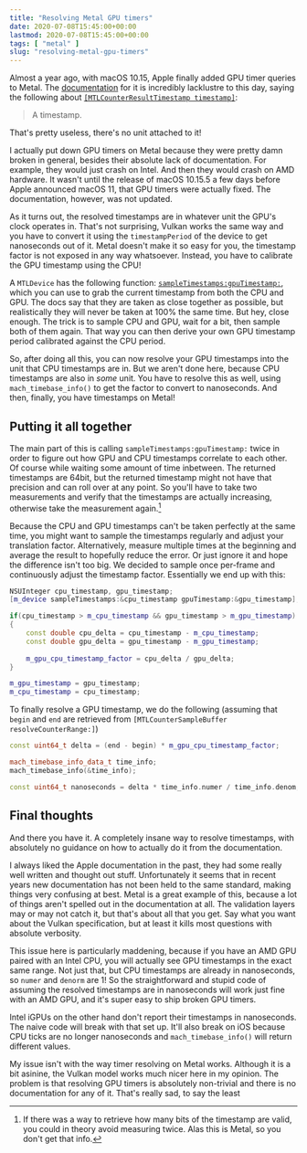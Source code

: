```yaml
---
title: "Resolving Metal GPU timers"
date: 2020-07-08T15:45:00+00:00
lastmod: 2020-07-08T15:45:00+00:00
tags: [ "metal" ]
slug: "resolving-metal-gpu-timers"
---
```


Almost a year ago, with macOS 10.15, Apple finally added GPU timer queries to Metal. The [documentation](https://developer.apple.com/documentation/metal/mtlcounterresulttimestamp?language=objc) for it is incredibly lacklustre to this day, saying the following about [`[MTLCounterResultTimestamp timestamp]`](https://developer.apple.com/documentation/metal/mtlcounterresulttimestamp/3081724-timestamp?language=objc): 

> A timestamp.

That's pretty useless, there's no unit attached to it!

I actually put down GPU timers on Metal because they were pretty damn broken in general, besides their absolute lack of documentation. For example, they would just crash on Intel. And then they would crash on AMD hardware. It wasn't until the release of macOS 10.15.5 a few days before Apple announced macOS 11, that GPU timers were actually fixed. The documentation, however, was not updated.

As it turns out, the resolved timestamps are in whatever unit the GPU's clock operates in. That's not surprising, Vulkan works the same way and you have to convert it using the `timestampPeriod` of the device to get nanoseconds out of it. Metal doesn't make it so easy for you, the timestamp factor is not exposed in any way whatsoever. Instead, you have to calibrate the GPU timestamp using the CPU!

A `MTLDevice` has the following function: [`sampleTimestamps:gpuTimestamp:`](https://developer.apple.com/documentation/metal/mtldevice/3194378-sampletimestamps?language=objc), which you can use to grab the current timestamp from both the CPU and GPU. The docs say that they are taken as close together as possible, but realistically they will never be taken at 100% the same time. But hey, close enough. The trick is to sample CPU and GPU, wait for a bit, then sample both of them again. That way you can then derive your own GPU timestamp period calibrated against the CPU period.

So, after doing all this, you can now resolve your GPU timestamps into the unit that CPU timestamps are in. But we aren't done here, because CPU timestamps are also in _some_ unit. You have to resolve this as well, using `mach_timebase_info()` to get the factor to convert to nanoseconds. And then, finally, you have timestamps on Metal!

## Putting it all together

The main part of this is calling `sampleTimestamps:gpuTimestamp:` twice in order to figure out how GPU and CPU timestamps correlate to each other. Of course while waiting some amount of time inbetween. The returned timestamps are 64bit, but the returned timestamp might not have that precision and can roll over at any point. So you'll have to take two measurements and verify that the timestamps are actually increasing, otherwise take the measurement again.[^1]

Because the CPU and GPU timestamps can't be taken perfectly at the same time, you might want to sample the timestamps regularly and adjust your translation factor. Alternatively, measure multiple times at the beginning and average the result to hopefully reduce the error. Or just ignore it and hope the difference isn't too big. We decided to sample once per-frame and continuously adjust the timestamp factor. Essentially we end up with this:

```cpp
NSUInteger cpu_timestamp, gpu_timestamp;
[m_device sampleTimestamps:&cpu_timestamp gpuTimestamp:&gpu_timestamp];

if(cpu_timestamp > m_cpu_timestamp && gpu_timestamp > m_gpu_timestamp)
{
    const double cpu_delta = cpu_timestamp - m_cpu_timestamp;
    const double gpu_delta = gpu_timestamp - m_gpu_timestamp;
        
    m_gpu_cpu_timestamp_factor = cpu_delta / gpu_delta;
}

m_gpu_timestamp = gpu_timestamp;
m_cpu_timestamp = cpu_timestamp;
```

To finally resolve a GPU timestamp, we do the following (assuming that `begin` and `end` are retrieved from `[MTLCounterSampleBuffer resolveCounterRange:]`)

```cpp
const uint64_t delta = (end - begin) * m_gpu_cpu_timestamp_factor;

mach_timebase_info_data_t time_info;
mach_timebase_info(&time_info);

const uint64_t nanoseconds = delta * time_info.numer / time_info.denom;

```

## Final thoughts

And there you have it. A completely insane way to resolve timestamps, with absolutely no guidance on how to actually do it from the documentation.

I always liked the Apple documentation in the past, they had some really well written and thought out stuff. Unfortunately it seems that in recent years new documentation has not been held to the same standard, making things very confusing at best. Metal is a great example of this, because a lot of things aren't spelled out in the documentation at all. The validation layers may or may not catch it, but that's about all that you get. Say what you want about the Vulkan specification, but at least it kills most questions with absolute verbosity.

This issue here is particularly maddening, because if you have an AMD GPU paired with an Intel CPU, you will actually see GPU timestamps in the exact same range. Not just that, but CPU timestamps are already in nanoseconds, so `numer` and `denorm` are 1! So the straightforward and stupid code of assuming the resolved timestamps are in nanoseconds will work just fine with an AMD GPU, and it's super easy to ship broken GPU timers.

Intel iGPUs on the other hand don't report their timestamps in nanoseconds. The naive code will break with that set up. It'll also break on iOS because CPU ticks are no longer nanoseconds and `mach_timebase_info()` will return different values.

My issue isn't with the way timer resolving on Metal works. Although it is a bit asinine, the Vulkan model works much nicer here in my opinion. The problem is that resolving GPU timers is absolutely non-trivial and there is no documentation for any of it. That's really sad, to say the least

[^1]: If there was a way to retrieve how many bits of the timestamp are valid, you could in theory avoid measuring twice. Alas this is Metal, so you don't get that info.
